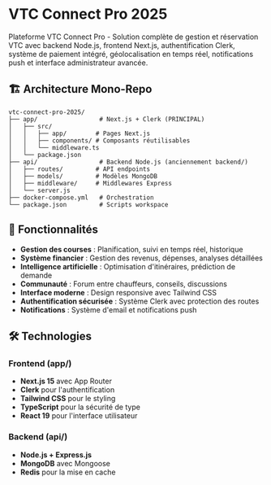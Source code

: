 # VTC Connect Pro 2025
Plateforme VTC Connect Pro - Solution complète de gestion et réservation VTC avec backend Node.js, frontend Next.js, authentification Clerk, système de paiement intégré, géolocalisation en temps réel, notifications push et interface administrateur avancée.
## 🏗️ Architecture Mono-Repo
```
vtc-connect-pro-2025/
├── app/                 # Next.js + Clerk (PRINCIPAL)
│   ├── src/
│   │   ├── app/        # Pages Next.js
│   │   ├── components/ # Composants réutilisables
│   │   └── middleware.ts
│   └── package.json
├── api/                 # Backend Node.js (anciennement backend/)
│   ├── routes/         # API endpoints
│   ├── models/         # Modèles MongoDB
│   ├── middleware/     # Middlewares Express
│   └── server.js
├── docker-compose.yml   # Orchestration
└── package.json         # Scripts workspace
```
## 🚀 Fonctionnalités
- **Gestion des courses** : Planification, suivi en temps réel, historique
- **Système financier** : Gestion des revenus, dépenses, analyses détaillées
- **Intelligence artificielle** : Optimisation d'itinéraires, prédiction de demande
- **Communauté** : Forum entre chauffeurs, conseils, discussions
- **Interface moderne** : Design responsive avec Tailwind CSS
- **Authentification sécurisée** : Système Clerk avec protection des routes
- **Notifications** : Système d'email et notifications push
## 🛠 Technologies
### Frontend (app/)
- **Next.js 15** avec App Router
- **Clerk** pour l'authentification
- **Tailwind CSS** pour le styling
- **TypeScript** pour la sécurité de type
- **React 19** pour l'interface utilisateur
### Backend (api/)
- **Node.js + Express.js**
- **MongoDB** avec Mongoose
- **Redis** pour la mise en cache

<!-- Technical commit to trigger Vercel deployment - vercel.json config updated - 2025-09-05 16:00 CEST -->

